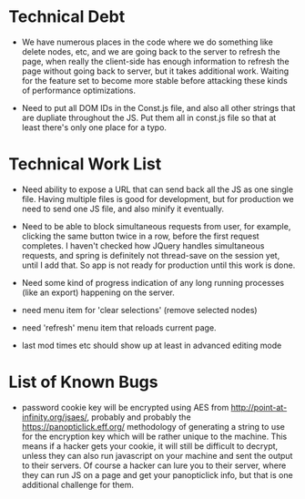 # Technical Debt

* We have numerous places in the code where we do something like delete nodes, etc, and we are going back to the server to refresh the page, when really the client-side has enough information to refresh the page without going back to server, but it takes additional work. Waiting for the feature set to become more stable before attacking these kinds of performance optimizations.

* Need to put all DOM IDs in the Const.js file, and also all other strings that are dupliate throughout the JS. Put them all in const.js file so that at least there's only one place for a typo.

# Technical Work List

* Need ability to expose a URL that can send back all the JS as one single file. Having multiple files is good for development, but for production we need to send one JS file, and also minify it eventually.

* Need to be able to block simultaneous requests from user, for example, clicking the same button twice in a row, before the first request completes. I haven't checked how JQuery handles simultaneous requests, and spring is definitely not thread-save on the session yet, until I add that. So app is not ready for production until this work is done.

* Need some kind of progress indication of any long running processes (like an export) happening on the server.

* need menu item for 'clear selections' (remove selected nodes)

* need 'refresh' menu item that reloads current page.

* last mod times etc should show up at least in advanced editing mode

# List of Known Bugs

* password cookie key will be encrypted using AES from http://point-at-infinity.org/jsaes/, probably and probably the
https://panopticlick.eff.org/ methodology of generating a string to use for the encryption key which will be rather unique to the machine. This means if a hacker gets your cookie, it will still be difficult to decrypt, unless they can also run javascript on your machine and sent the output to their servers. Of course a hacker can lure you to their server, where they can run JS on a page and get your panopticlick info, but that is one additional challenge for them.

